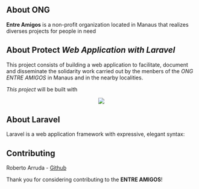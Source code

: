 ## About ONG

**Entre Amigos** is a non-profit organization located in Manaus that realizes diverses projects for people in need


## About Protect *Web Application with Laravel*

This project consists of building a web application to facilitate, document and disseminate the solidarity work carried out by the menbers of the *ONG ENTRE AMIGOS* in Manaus and in the nearby localities.


*This project* will be built with



<p align="center"><img src="https://laravel.com/assets/img/components/logo-laravel.svg"></p>

## About Laravel

Laravel is a web application framework with expressive, elegant syntax:


## Contributing

Roberto Arruda - [Github](https://github.com/roberto0arruda)

Thank you for considering contributing to the **ENTRE AMIGOS**!
